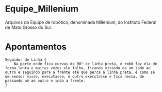 # Equipe_Millenium
Arquivos da Equipe de robótica, denominada Millenium, do Instituto Federal de Mato Grosso do Sul.

# Apontamentos
    Seguidor de Linha {
        Na parte onde fica curvas de 90° de linha preta, o robô faz ela de forma lenta e muitas vezes ele falha, ficando virando de um lado ao outro e seguindo para a frente até que perca a linha preta, é como se um sensor visse, executasse, o outro executasse e fica nessa, de passando um ao outro e indo a frente.
    }